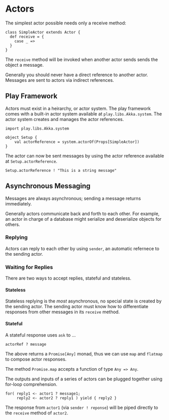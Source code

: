 # Actors

The simplest actor possible needs only a receive method:

    class SimpleActor extends Actor {
      def receive = {
        case _ =>
      }
    }

The `receive` method will be invoked when
another actor sends sends the object a message.

Generally you should never have a direct reference to another actor.
Messages are sent to actors via indirect references.

## Play Framework

Actors must exist in a heirarchy, or actor system.
The play framework comes with a built-in
actor system available at `play.libs.Akka.system`.
The actor system creates and manages the actor references.

    import play.libs.Akka.system

    object Setup {
        val actorReference = system.actorOf(Props[SimpleActor])
    }

The actor can now be sent messages
by using the actor reference available at `Setup.actorReference`.

    Setup.actorReference ! "This is a string message"

## Asynchronous Messaging

Messages are always asynchronous;
sending a message returns immediately.

Generally actors communicate back and forth to each other.
For example, an actor in charge of a database
might serialize and deserialize objects for others.

### Replying

Actors can reply to each other by using `sender`,
an automatic refernece to the sending actor.

### Waiting for Replies

There are two ways to accept replies, stateful and stateless.

#### Stateless

Stateless replying is the _most_ asynchronous,
no special state is created by the sending actor.
The sending actor must know how to differentiate responses
from other messages in its `receive` method.

#### Stateful

A stateful response uses `ask` to ...

    actorRef ? message

The above returns a `Promise[Any]` monad,
thus we can use `map` and `flatmap` to compose actor responses.

The method `Promise.map` accepts a function of type `Any => Any`.

The outputs and inputs of a series of actors
can be plugged together using for-loop comprehension.

    for( reply1 <- actor1 ? message1;
         reply2 <- actor2 ? reply1 ) yield { reply2 }

The response from `actor1` (via `sender ! reponse`) will be piped directly to the `receive` method of `actor2`.



